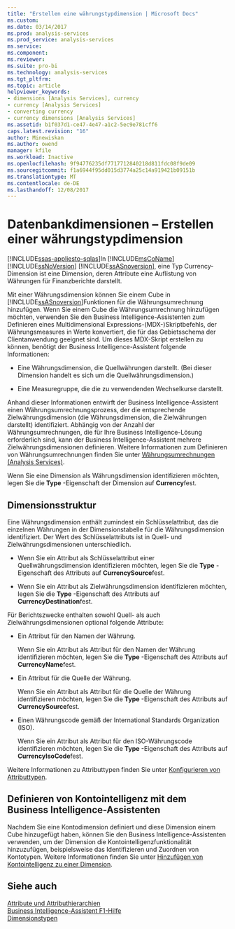 ```yaml
---
title: "Erstellen eine währungstypdimension | Microsoft Docs"
ms.custom: 
ms.date: 03/14/2017
ms.prod: analysis-services
ms.prod_service: analysis-services
ms.service: 
ms.component: 
ms.reviewer: 
ms.suite: pro-bi
ms.technology: analysis-services
ms.tgt_pltfrm: 
ms.topic: article
helpviewer_keywords:
- dimensions [Analysis Services], currency
- currency [Analysis Services]
- converting currency
- currency dimensions [Analysis Services]
ms.assetid: b1f037d1-ce47-4e47-a1c2-5ec9e781cff6
caps.latest.revision: "16"
author: Minewiskan
ms.author: owend
manager: kfile
ms.workload: Inactive
ms.openlocfilehash: 9f94776235df7717712840218d811fdc08f9de09
ms.sourcegitcommit: f1a6944f95dd015d3774a25c14a919421b09151b
ms.translationtype: MT
ms.contentlocale: de-DE
ms.lasthandoff: 12/08/2017
---
```

# <a name="database-dimensions---create-a-currency-type-dimension"></a>Datenbankdimensionen – Erstellen einer währungstypdimension
[!INCLUDE[ssas-appliesto-sqlas](../../includes/ssas-appliesto-sqlas.md)]In [!INCLUDE[msCoName](../../includes/msconame-md.md)] [!INCLUDE[ssNoVersion](../../includes/ssnoversion-md.md)] [!INCLUDE[ssASnoversion](../../includes/ssasnoversion-md.md)], eine Typ Currency-Dimension ist eine Dimension, deren Attribute eine Auflistung von Währungen für Finanzberichte darstellt.  
  
 Mit einer Währungsdimension können Sie einem Cube in [!INCLUDE[ssASnoversion](../../includes/ssasnoversion-md.md)]Funktionen für die Währungsumrechnung hinzufügen. Wenn Sie einem Cube die Währungsumrechnung hinzufügen möchten, verwenden Sie den Business Intelligence-Assistenten zum Definieren eines Multidimensional Expressions-(MDX-)Skriptbefehls, der Währungsmeasures in Werte konvertiert, die für das Gebietsschema der Clientanwendung geeignet sind. Um dieses MDX-Skript erstellen zu können, benötigt der Business Intelligence-Assistent folgende Informationen:  
  
-   Eine Währungsdimension, die Quellwährungen darstellt. (Bei dieser Dimension handelt es sich um die Quellwährungsdimension.)  
  
-   Eine Measuregruppe, die die zu verwendenden Wechselkurse darstellt.  
  
 Anhand dieser Informationen entwirft der Business Intelligence-Assistent einen Währungsumrechnungsprozess, der die entsprechende Zielwährungsdimension (die Währungsdimension, die Zielwährungen darstellt) identifiziert. Abhängig von der Anzahl der Währungsumrechnungen, die für Ihre Business Intelligence-Lösung erforderlich sind, kann der Business Intelligence-Assistent mehrere Zielwährungsdimensionen definieren. Weitere Informationen zum Definieren von Währungsumrechnungen finden Sie unter [Währungsumrechnungen &#40;Analysis Services&#41;](../../analysis-services/currency-conversions-analysis-services.md).  
  
 Wenn Sie eine Dimension als Währungsdimension identifizieren möchten, legen Sie die **Type** -Eigenschaft der Dimension auf **Currency**fest.  
  
## <a name="dimension-structure"></a>Dimensionsstruktur  
 Eine Währungsdimension enthält zumindest ein Schlüsselattribut, das die einzelnen Währungen in der Dimensionstabelle für die Währungsdimension identifiziert. Der Wert des Schlüsselattributs ist in Quell- und Zielwährungsdimensionen unterschiedlich.  
  
-   Wenn Sie ein Attribut als Schlüsselattribut einer Quellwährungsdimension identifizieren möchten, legen Sie die **Type** -Eigenschaft des Attributs auf **CurrencySource**fest.  
  
-   Wenn Sie ein Attribut als Zielwährungsdimension identifizieren möchten, legen Sie die **Type** -Eigenschaft des Attributs auf **CurrencyDestination**fest.  
  
 Für Berichtszwecke enthalten sowohl Quell- als auch Zielwährungsdimensionen optional folgende Attribute:  
  
-   Ein Attribut für den Namen der Währung.  
  
     Wenn Sie ein Attribut als Attribut für den Namen der Währung identifizieren möchten, legen Sie die **Type** -Eigenschaft des Attributs auf **CurrencyName**fest.  
  
-   Ein Attribut für die Quelle der Währung.  
  
     Wenn Sie ein Attribut als Attribut für die Quelle der Währung identifizieren möchten, legen Sie die **Type** -Eigenschaft des Attributs auf **CurrencySource**fest.  
  
-   Einen Währungscode gemäß der International Standards Organization (ISO).  
  
     Wenn Sie ein Attribut als Attribut für den ISO-Währungscode identifizieren möchten, legen Sie die **Type** -Eigenschaft des Attributs auf **CurrencyIsoCode**fest.  
  
 Weitere Informationen zu Attributtypen finden Sie unter [Konfigurieren von Attributtypen](../../analysis-services/multidimensional-models/attribute-properties-configure-attribute-types.md).  
  
## <a name="defining-account-intelligence-with-the-business-intelligence-wizard"></a>Definieren von Kontointelligenz mit dem Business Intelligence-Assistenten  
 Nachdem Sie eine Kontodimension definiert und diese Dimension einem Cube hinzugefügt haben, können Sie den Business Intelligence-Assistenten verwenden, um der Dimension die Kontointelligenzfunktionalität hinzuzufügen, beispielsweise das Identifizieren und Zuordnen von Kontotypen. Weitere Informationen finden Sie unter [Hinzufügen von Kontointelligenz zu einer Dimension](../../analysis-services/multidimensional-models/bi-wizard-add-account-intelligence-to-a-dimension.md).  
  
## <a name="see-also"></a>Siehe auch  
 [Attribute und Attributhierarchien](../../analysis-services/multidimensional-models-olap-logical-dimension-objects/attributes-and-attribute-hierarchies.md)   
 [Business Intelligence-Assistent F1-Hilfe](http://msdn.microsoft.com/library/155ac80c-63ae-47aa-9e86-9396e3d920eb)   
 [Dimensionstypen](../../analysis-services/multidimensional-models-olap-logical-dimension-objects/database-dimension-properties-types.md)  
  
  
